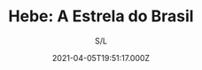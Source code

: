 ---
id: 'b0ecbd7a-7b77-4581-b40f-8e5c95d29df2'
type: 'movie' # Filme, Série, Anime
title: "Hebe: A Estrela do Brasil"
synopsis: ["Hebe Camargo se consagrou como uma das apresentadoras mais emblemáticas da televisão brasileira. Sua carreira passou por diversas mudanças ao longo dos anos, mas foi durante a década de 80, no período de transição da ditadura para a democracia, que Hebe, ao 60 anos, tomou uma decisão importante. A apresentadora passou a controlar a própria carreira e, independentemente das críticas machistas, do marido ciumento e dos chefes poderosos, se revelou para o público como uma mulher extraordinária, capaz de superar qualquer crise pessoal ou profissional.",
]
originalTitle: "Hebe: A Estrela do Brasil"
date: '2021-04-05T19:51:17.000Z'
update: '2021-04-05T19:51:17.000Z'
releaseDate: '2019-09-26T03:00:00.000Z'
imdb:
  rating: '6.5' # 8.5
  id: '' # tt0470752
duration: '1h 52 Min'
trailer:
  urls: [
    '0Ce-9Z3Ptc4',
  ]
tags: ['1080p']
genre: ['Biografia', 'Drama'] #
quality: 'WEB-DL' # BluRay, WEB-DL, HDTV, WEB-DL4K, WEB-DLe
format: 'Mkv' # MKV, MP4, TS
audio: 'Português' # Dublado, Legendado, Dual Audio, Dub & Leg
subtitle: 'S/L' # Português, inglês,
size: '5.36 GB' # 4.8 GB
audioQuality: 10
videoQuality: 10
directors: []
#  - name: 'Lana Wachowski'
#    image: ''
#  - name: 'Lilly Wachowski'
#    image: ''
cast: []
#  - name: 'Keanu Reeves'
#    image: ''
#    characterName: 'Neo'
writers: []
#  - name: ''
#    image: ''
maturityRating:
  age: '' # L , 10, 12, 14, 16, 18
  topics: [''] # Violence, Illegal drugs, Inappropriate Language, Legal Drugs, Sexual Content, Extreme Violence
###########################################
download:
  
  - url: 'magnet:?xt=urn:btih:1DC9548A0C3DB571C67F4C0690FFE68BA17C8999&dn=LAPUMiA.Org%20-%20Hebe%20-%20A%20Estrela%20do%20Brasil%202019%205.1%20%281080p-FULL%29&tr=udp%3a%2f%2ftracker.openbittorrent.com%3a80%2fannounce&tr=udp%3a%2f%2ftracker.opentrackr.org%3a1337%2fannounce'
    resolution: '1080p' # 720p, 1080p, 4K,
    audio: 'Dual Áudio' # Dublado, Legendado, Dual Audio
    size: '' # 4.8 GB
    quality: '' # BluRay, WEB-DL
    format: '' # MKV
images:
  cover: '/assets/movies/hebe-a-estrela-do-brasil.jpg'
  background: '/assets/movies/'
---